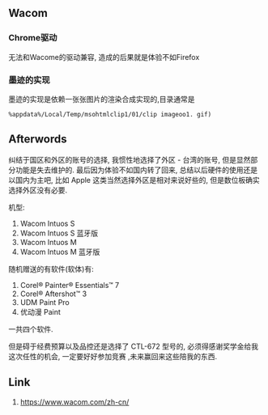 ## Wacom

### Chrome驱动

无法和Wacome的驱动兼容,  造成的后果就是体验不如Firefox


### 墨迹的实现

墨迹的实现是依赖一张张图片的渲染合成实现的,目录通常是

```
%appdata%/Local/Temp/msohtmlclip1/01/clip imageoo1. gif)
```



## Afterwords

纠结于国区和外区的账号的选择,  我惯性地选择了外区 - 台湾的账号,  但是显然部分功能是失去维护的.  最后因为体验不如国内转了回来,  总结以后硬件的使用还是以国内为主吧,  比如 Apple 这类当然选择外区是相对来说好些的,  但是数位板确实选择外区没有必要.

机型:

1. Wacom Intuos S
2. Wacom Intuos S 蓝牙版
3. Wacom Intuos M
4. Wacom Intuos M 蓝牙版



随机赠送的有软件(软体)有:

1. Corel® Painter® Essentials™ 7
2. Corel® Aftershot™ 3
3. UDM Paint Pro
4. 优动漫 Paint

一共四个软件.



但是碍于经费预算以及品控还是选择了 CTL-672  型号的,  必须得感谢奖学金给我这次任性的机会,  一定要好好参加竞赛 ,未来赢回来这些陪我的东西.





## Link

1. https://www.wacom.com/zh-cn/